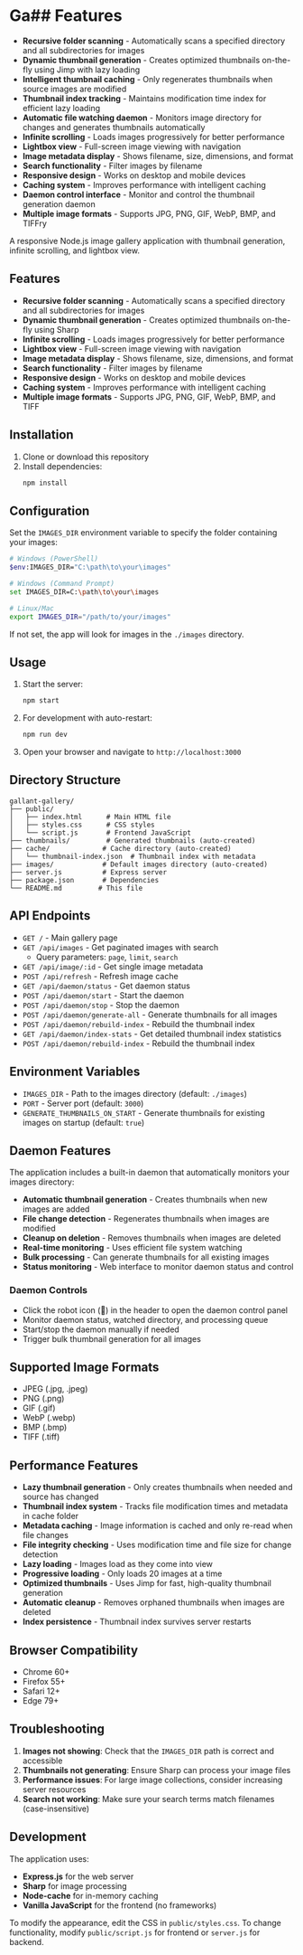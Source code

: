 # Ga## Features

- **Recursive folder scanning** - Automatically scans a specified directory and all subdirectories for images
- **Dynamic thumbnail generation** - Creates optimized thumbnails on-the-fly using Jimp with lazy loading
- **Intelligent thumbnail caching** - Only regenerates thumbnails when source images are modified
- **Thumbnail index tracking** - Maintains modification time index for efficient lazy loading
- **Automatic file watching daemon** - Monitors image directory for changes and generates thumbnails automatically
- **Infinite scrolling** - Loads images progressively for better performance
- **Lightbox view** - Full-screen image viewing with navigation
- **Image metadata display** - Shows filename, size, dimensions, and format
- **Search functionality** - Filter images by filename
- **Responsive design** - Works on desktop and mobile devices
- **Caching system** - Improves performance with intelligent caching
- **Daemon control interface** - Monitor and control the thumbnail generation daemon
- **Multiple image formats** - Supports JPG, PNG, GIF, WebP, BMP, and TIFFry

A responsive Node.js image gallery application with thumbnail generation, infinite scrolling, and lightbox view.

## Features

- **Recursive folder scanning** - Automatically scans a specified directory and all subdirectories for images
- **Dynamic thumbnail generation** - Creates optimized thumbnails on-the-fly using Sharp
- **Infinite scrolling** - Loads images progressively for better performance
- **Lightbox view** - Full-screen image viewing with navigation
- **Image metadata display** - Shows filename, size, dimensions, and format
- **Search functionality** - Filter images by filename
- **Responsive design** - Works on desktop and mobile devices
- **Caching system** - Improves performance with intelligent caching
- **Multiple image formats** - Supports JPG, PNG, GIF, WebP, BMP, and TIFF

## Installation

1. Clone or download this repository
2. Install dependencies:
   ```bash
   npm install
   ```

## Configuration

Set the `IMAGES_DIR` environment variable to specify the folder containing your images:

```bash
# Windows (PowerShell)
$env:IMAGES_DIR="C:\path\to\your\images"

# Windows (Command Prompt)
set IMAGES_DIR=C:\path\to\your\images

# Linux/Mac
export IMAGES_DIR="/path/to/your/images"
```

If not set, the app will look for images in the `./images` directory.

## Usage

1. Start the server:
   ```bash
   npm start
   ```

2. For development with auto-restart:
   ```bash
   npm run dev
   ```

3. Open your browser and navigate to `http://localhost:3000`

## Directory Structure

```
gallant-gallery/
├── public/
│   ├── index.html      # Main HTML file
│   ├── styles.css      # CSS styles
│   └── script.js       # Frontend JavaScript
├── thumbnails/         # Generated thumbnails (auto-created)
├── cache/             # Cache directory (auto-created)
│   └── thumbnail-index.json  # Thumbnail index with metadata
├── images/            # Default images directory (auto-created)
├── server.js          # Express server
├── package.json       # Dependencies
└── README.md         # This file
```

## API Endpoints

- `GET /` - Main gallery page
- `GET /api/images` - Get paginated images with search
  - Query parameters: `page`, `limit`, `search`
- `GET /api/image/:id` - Get single image metadata
- `POST /api/refresh` - Refresh image cache
- `GET /api/daemon/status` - Get daemon status
- `POST /api/daemon/start` - Start the daemon
- `POST /api/daemon/stop` - Stop the daemon  
- `POST /api/daemon/generate-all` - Generate thumbnails for all images
- `POST /api/daemon/rebuild-index` - Rebuild the thumbnail index
- `GET /api/daemon/index-stats` - Get detailed thumbnail index statistics
- `POST /api/daemon/rebuild-index` - Rebuild the thumbnail index

## Environment Variables

- `IMAGES_DIR` - Path to the images directory (default: `./images`)
- `PORT` - Server port (default: `3000`)
- `GENERATE_THUMBNAILS_ON_START` - Generate thumbnails for existing images on startup (default: `true`)

## Daemon Features

The application includes a built-in daemon that automatically monitors your images directory:

- **Automatic thumbnail generation** - Creates thumbnails when new images are added
- **File change detection** - Regenerates thumbnails when images are modified
- **Cleanup on deletion** - Removes thumbnails when images are deleted
- **Real-time monitoring** - Uses efficient file system watching
- **Bulk processing** - Can generate thumbnails for all existing images
- **Status monitoring** - Web interface to monitor daemon status and control

### Daemon Controls

- Click the robot icon (🤖) in the header to open the daemon control panel
- Monitor daemon status, watched directory, and processing queue
- Start/stop the daemon manually if needed
- Trigger bulk thumbnail generation for all images

## Supported Image Formats

- JPEG (.jpg, .jpeg)
- PNG (.png)
- GIF (.gif)
- WebP (.webp)
- BMP (.bmp)
- TIFF (.tiff)

## Performance Features

- **Lazy thumbnail generation** - Only creates thumbnails when needed and source has changed
- **Thumbnail index system** - Tracks file modification times and metadata in cache folder
- **Metadata caching** - Image information is cached and only re-read when file changes
- **File integrity checking** - Uses modification time and file size for change detection
- **Lazy loading** - Images load as they come into view
- **Progressive loading** - Only loads 20 images at a time
- **Optimized thumbnails** - Uses Jimp for fast, high-quality thumbnail generation
- **Automatic cleanup** - Removes orphaned thumbnails when images are deleted
- **Index persistence** - Thumbnail index survives server restarts

## Browser Compatibility

- Chrome 60+
- Firefox 55+
- Safari 12+
- Edge 79+

## Troubleshooting

1. **Images not showing**: Check that the `IMAGES_DIR` path is correct and accessible
2. **Thumbnails not generating**: Ensure Sharp can process your image files
3. **Performance issues**: For large image collections, consider increasing server resources
4. **Search not working**: Make sure your search terms match filenames (case-insensitive)

## Development

The application uses:
- **Express.js** for the web server
- **Sharp** for image processing
- **Node-cache** for in-memory caching
- **Vanilla JavaScript** for the frontend (no frameworks)

To modify the appearance, edit the CSS in `public/styles.css`. To change functionality, modify `public/script.js` for frontend or `server.js` for backend.
